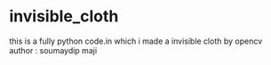 # invisible_cloth
this is a fully python code.in which i made a invisible cloth by opencv 
<br>
author : soumaydip maji
